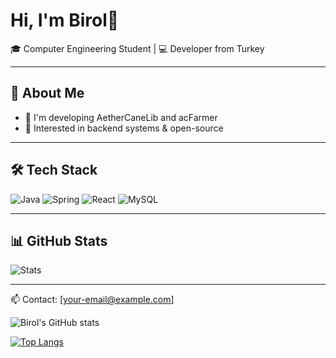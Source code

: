 # Hi, I'm Birol👋

🎓 Computer Engineering Student | 💻 Developer from Turkey

---

## 🚀 About Me
- 🌱 I'm developing AetherCaneLib and acFarmer
- 🔭 Interested in backend systems & open-source

---

## 🛠️ Tech Stack
![Java](https://img.shields.io/badge/Java-orange?style=for-the-badge&logo=java&logoColor=white)
![Spring](https://img.shields.io/badge/Spring-green?style=for-the-badge&logo=spring&logoColor=white)
![React](https://img.shields.io/badge/React-blue?style=for-the-badge&logo=react&logoColor=white)
![MySQL](https://img.shields.io/badge/MySQL-darkblue?style=for-the-badge&logo=mysql&logoColor=white)

---

## 📊 GitHub Stats
![Stats](https://github-readme-stats.vercel.app/api?username=birolozturkk&show_icons=true&theme=tokyonight)

---

📫 Contact: [your-email@example.com]  


![Birol's GitHub stats](https://github-readme-stats.vercel.app/api?username=birolozturkk&theme=github_dark&show_icons=true)


[![Top Langs](https://github-readme-stats.vercel.app/api/top-langs/?username=birolozturkk&theme=github_dark&layout=compact)](https://github.com/birolozturkk/github-readme-stats)
